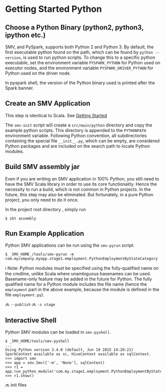 # Getting Started Python

## Choose a Python Binary (python2, python3, ipython etc.)

SMV, and PySpark, supports both Python 2 and Python 3.  By default, the first executable python found on the path, which can be found by `python --version`, is used to run python scripts.  To change this to a specific python executable, set the environment variable `PYSPARK_PYTHON` for Python used on executor nodes, and the environment variable `PYSPARK_DRIVER_PYTHON` for Python used on the driver node.

In pyspark shell, the version of the Python binary used is printed after the Spark banner.

## Create an SMV Application

This step is identical to Scala.  See [Getting Started](getting_started.md)

The `smv-init` script will create a `src/main/python` directory and copy the example python scripts.  This directory is appended to the `PYTHONPATH` environment variable.  Following Python convention, all subdirectories containing the special file `__init__.py`, which can be empty, are considered Python packages and are included on the search path to locate Python modules.

## Build SMV assembly jar

Even if you are writing an SMV application in 100% Python, you still need to have the SMV Scala library in order to use its core functionality.  Hence the necessity to run a build, which is not common in Python projects.  In the future, this step may also be eliminated.  But fortunately, in a pure Python project, you only need to do it once.

In the project root directory , simply run
```shell
$ sbt assembly
```

## Run Example Application

Python SMV applications can be run using the `smv-pyrun` script.

```shell
$ _SMV_HOME_/tools/smv-pyrun -m com.mycompany.myapp.stage1.employment.PythonEmploymentByStateCategory
```

:information_source: Note: Python modules must be specified using the fully-qualified name on the cmdline, unlike Scala where unambiguous basenames can be used.  Basename-only feature may be added in the future for Python.  The fully qualified name for a Python module includes the file name (hence the `employment` part in the above example, because the module is defined in the file `employment.py`).

:soon: `--publish`
:soon: `-s stage`

## Interactive Shell

Python SMV modules can be loaded in `smv-pyshell`.

```shell
$ _SMV_HOME/tools/smv-pyshell
...
Using Python version 3.4.0 (default, Jun 19 2015 14:20:21)
SparkContext available as sc, HiveContext available as sqlContext.
>>> import smv
>>> app = smv.Smv(['-m', 'None'], sqlContext)
>>> r1 = app.run_python_module('com.my.stage1.employment.PythonEmploymentByState')
>>> r1.show()
```

:soon: init files
